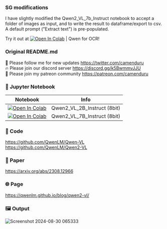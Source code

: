 ### SG modifications

I have slightly modified the Qwen2_VL_7b_Instruct notebook to accept a folder of images as input, and to write the result to dataframe/export to csv. A default prompt ("Extract text") is pre-populated.

Try it out at [![Open In Colab](https://colab.research.google.com/assets/colab-badge.svg)](https://colab.research.google.com/github/shawngraham/Qwen2-VL-jupyter/blob/main/Qwen2-VL-ocr.ipynb) | Qwen for OCR!


### Original README.md

🐣 Please follow me for new updates https://twitter.com/camenduru <br />
🔥 Please join our discord server https://discord.gg/k5BwmmvJJU <br />
🥳 Please join my patreon community https://patreon.com/camenduru <br />

### 🍊 Jupyter Notebook

| Notebook | Info
| --- | --- |
[![Open In Colab](https://colab.research.google.com/assets/colab-badge.svg)](https://colab.research.google.com/github/camenduru/Qwen2-VL-jupyter/blob/main/Qwen2_VL_2B_Instruct.ipynb) | Qwen2_VL_2B_Instruct (8bit)
[![Open In Colab](https://colab.research.google.com/assets/colab-badge.svg)](https://colab.research.google.com/github/camenduru/Qwen2-VL-jupyter/blob/main/Qwen2_VL_7B_Instruct.ipynb) | Qwen2_VL_7B_Instruct (8bit)

### 🧬 Code
https://github.com/QwenLM/Qwen-VL <br />
https://github.com/QwenLM/Qwen2-VL <br />

### 📄 Paper
https://arxiv.org/abs/2308.12966

### 🌐 Page
https://qwenlm.github.io/blog/qwen2-vl/

### 🖼 Output
![Screenshot 2024-08-30 065333](https://github.com/user-attachments/assets/fbfaf82a-d801-46d2-9bf3-2a8ebb6f3f6b)
